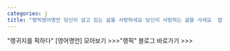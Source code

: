 ```yaml
---
categories: j
title: "랭픽영어명언 당신이 살고 있는 삶을 사랑하세요 당신이 사랑하는 삶을 사세요  밥 말리"
---
```

"랭귀지를 픽하다" [영어명언] 모아보기 >>>"랭픽" 블로그 바로가기 >>>